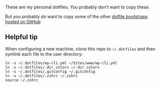 These are my personal dotfiles. You probably don't want to copy these.

But you probably _do_ want to copy some of the other [dotfile bootstraps hosted on GitHub](https://dotfiles.github.io/)

## Helpful tip

When configuring a new machine, clone this repo to `~/.dotfiles` and then symlink each file to the user directory:

```
ln -s ~/.dotfiles/wp-cli.yml ~/Sites/www/wp-cli.yml
ln -s ~/.dotfiles/.dir_colors ~/.dir_colors
ln -s ~/.dotfiles/.gitconfig ~/.gitconfig
ln -s ~/.dotfiles/.zshrc ~/.zshrc
source ~/.zshrc
```
